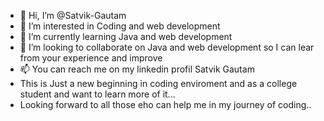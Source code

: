 - 👋 Hi, I’m @Satvik-Gautam
- 👀 I’m interested in Coding and web development 
- 🌱 I’m currently learning Java and web development 
- 💞️ I’m looking to collaborate on Java and web development so I can lear from your experience and improve 
- 📫 You can reach me on my linkedin profil Satvik Gautam
- This is Just a new beginning in coding enviroment and as a college student and want to learn more of it...
- Looking forward to all those eho can help me in my journey of coding..

<!---
Satvik-Gautam/Satvik-Gautam is a ✨ special ✨ repository because its `README.md` (this file) appears on your GitHub profile.
You can click the Preview link to take a look at your changes.
--->
